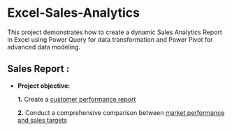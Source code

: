 # Excel-Sales-Analytics
This project demonstrates how to create a dynamic Sales Analytics Report in Excel using Power Query for data transformation and Power Pivot for advanced data modeling.
## Sales Report :


- **Project objective:** 

    **1.** Create a [customer performance report](https://github.com/JayaraniArunachalam/Excel-Sales-Analytics/blob/main/Customer%20Performance%20report.pdf)
  
    **2.** Conduct a comprehensive comparison between [market performance and sales targets](https://github.com/JayaraniArunachalam/Excel-Sales-Analytics/blob/main/Market%20Performance%20Report.pdf)

  
